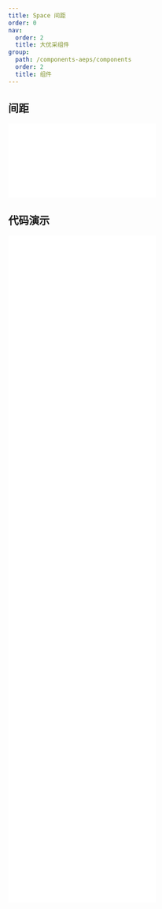 ```yaml
---
title: Space 间距
order: 0
nav:
  order: 2
  title: 大优采组件
group:
  path: /components-aeps/components
  order: 2
  title: 组件
---
```


## 间距

<div>
<embed src="@docs-common/space/index.md"></embed>
</div>
        
## 代码演示

<Row gutter=8>

  <Col span=24>
    
  <div class="code-box"><embed src="@abiz-rc-aeps/space/demo/align-space-aeps.md"></embed></div>
          
  <div class="code-box"><embed src="@abiz-rc-aeps/space/demo/base-space-aeps.md"></embed></div>
          
  <div class="code-box"><embed src="@abiz-rc-aeps/space/demo/vertical-space-aeps.md"></embed></div>
          
  <div class="code-box"><embed src="@abiz-rc-aeps/space/demo/size-space-aeps.md"></embed></div>
          
  <div class="code-box"><embed src="@abiz-rc-aeps/space/demo/customize-space-aeps.md"></embed></div>
          
  <div class="code-box"><embed src="@abiz-rc-aeps/space/demo/wrap-space-aeps.md"></embed></div>
          
  <div class="code-box"><embed src="@abiz-rc-aeps/space/demo/debug-space-aeps.md"></embed></div>
          
  <div class="code-box"><embed src="@abiz-rc-aeps/space/demo/split-space-aeps.md"></embed></div>
          
  </Col>
          
</Row>
        
<div><embed src="@docs-common/space/index-api.md"></embed><div>
        